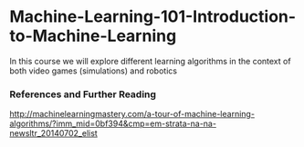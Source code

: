 Machine-Learning-101-Introduction-to-Machine-Learning
=====================================================

In this course we will explore different learning algorithms in the context of both video games (simulations) and robotics



### References and Further Reading 

http://machinelearningmastery.com/a-tour-of-machine-learning-algorithms/?imm_mid=0bf394&cmp=em-strata-na-na-newsltr_20140702_elist

